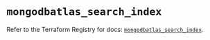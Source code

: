 # `mongodbatlas_search_index`

Refer to the Terraform Registry for docs: [`mongodbatlas_search_index`](https://registry.terraform.io/providers/mongodb/mongodbatlas/1.31.0/docs/resources/search_index).
